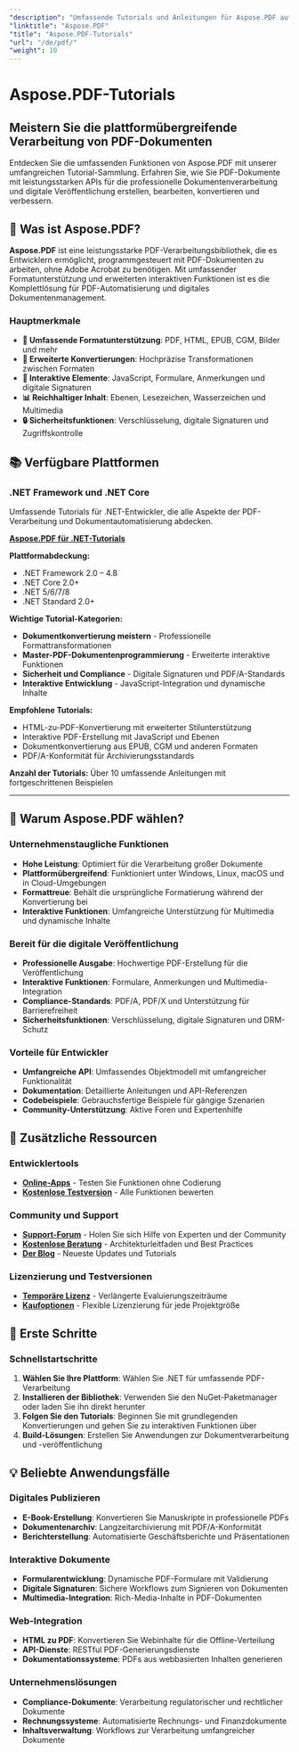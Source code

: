 ```yaml
---
"description": "Umfassende Tutorials und Anleitungen für Aspose.PDF auf verschiedenen Plattformen. Meistern Sie die Erstellung, Bearbeitung, Konvertierung und interaktiven Funktionen von PDF-Dokumenten mit unserer umfangreichen Tutorial-Sammlung."
"linktitle": "Aspose.PDF"
"title": "Aspose.PDF-Tutorials"
"url": "/de/pdf/"
"weight": 10
---
```


# Aspose.PDF-Tutorials

## Meistern Sie die plattformübergreifende Verarbeitung von PDF-Dokumenten

Entdecken Sie die umfassenden Funktionen von Aspose.PDF mit unserer umfangreichen Tutorial-Sammlung. Erfahren Sie, wie Sie PDF-Dokumente mit leistungsstarken APIs für die professionelle Dokumentenverarbeitung und digitale Veröffentlichung erstellen, bearbeiten, konvertieren und verbessern.

## 🚀 Was ist Aspose.PDF?

**Aspose.PDF** ist eine leistungsstarke PDF-Verarbeitungsbibliothek, die es Entwicklern ermöglicht, programmgesteuert mit PDF-Dokumenten zu arbeiten, ohne Adobe Acrobat zu benötigen. Mit umfassender Formatunterstützung und erweiterten interaktiven Funktionen ist es die Komplettlösung für PDF-Automatisierung und digitales Dokumentenmanagement.

### Hauptmerkmale
- **📄 Umfassende Formatunterstützung**: PDF, HTML, EPUB, CGM, Bilder und mehr
- **🔄 Erweiterte Konvertierungen**: Hochpräzise Transformationen zwischen Formaten
- **🎨 Interaktive Elemente**: JavaScript, Formulare, Anmerkungen und digitale Signaturen
- **📊 Reichhaltiger Inhalt**: Ebenen, Lesezeichen, Wasserzeichen und Multimedia
- **🔒 Sicherheitsfunktionen**: Verschlüsselung, digitale Signaturen und Zugriffskontrolle

## 📚 Verfügbare Plattformen

### .NET Framework und .NET Core
Umfassende Tutorials für .NET-Entwickler, die alle Aspekte der PDF-Verarbeitung und Dokumentautomatisierung abdecken.

**[Aspose.PDF für .NET-Tutorials](./net/)**

**Plattformabdeckung:**
- .NET Framework 2.0 – 4.8
- .NET Core 2.0+
- .NET 5/6/7/8
- .NET Standard 2.0+

**Wichtige Tutorial-Kategorien:**
- **Dokumentkonvertierung meistern** - Professionelle Formattransformationen
- **Master-PDF-Dokumentenprogrammierung** - Erweiterte interaktive Funktionen
- **Sicherheit und Compliance** - Digitale Signaturen und PDF/A-Standards
- **Interaktive Entwicklung** - JavaScript-Integration und dynamische Inhalte

**Empfohlene Tutorials:**
- HTML-zu-PDF-Konvertierung mit erweiterter Stilunterstützung
- Interaktive PDF-Erstellung mit JavaScript und Ebenen
- Dokumentkonvertierung aus EPUB, CGM und anderen Formaten
- PDF/A-Konformität für Archivierungsstandards

**Anzahl der Tutorials:** Über 10 umfassende Anleitungen mit fortgeschrittenen Beispielen

---

## 🎯 Warum Aspose.PDF wählen?

### **Unternehmenstaugliche Funktionen**
- **Hohe Leistung**: Optimiert für die Verarbeitung großer Dokumente
- **Plattformübergreifend**: Funktioniert unter Windows, Linux, macOS und in Cloud-Umgebungen
- **Formattreue**: Behält die ursprüngliche Formatierung während der Konvertierung bei
- **Interaktive Funktionen**: Umfangreiche Unterstützung für Multimedia und dynamische Inhalte

### **Bereit für die digitale Veröffentlichung**
- **Professionelle Ausgabe**: Hochwertige PDF-Erstellung für die Veröffentlichung
- **Interaktive Funktionen**: Formulare, Anmerkungen und Multimedia-Integration
- **Compliance-Standards**: PDF/A, PDF/X und Unterstützung für Barrierefreiheit
- **Sicherheitsfunktionen**: Verschlüsselung, digitale Signaturen und DRM-Schutz

### **Vorteile für Entwickler**
- **Umfangreiche API**: Umfassendes Objektmodell mit umfangreicher Funktionalität
- **Dokumentation**: Detaillierte Anleitungen und API-Referenzen
- **Codebeispiele**: Gebrauchsfertige Beispiele für gängige Szenarien
- **Community-Unterstützung**: Aktive Foren und Expertenhilfe

## 🔗 Zusätzliche Ressourcen

### **Entwicklertools**
- **[Online-Apps](https://products.aspose.app/pdf/family)** - Testen Sie Funktionen ohne Codierung
- **[Kostenlose Testversion](https://releases.aspose.com/pdf/net/)** - Alle Funktionen bewerten

### **Community und Support**
- **[Support-Forum](https://forum.aspose.com/c/pdf/10)** - Holen Sie sich Hilfe von Experten und der Community
- **[Kostenlose Beratung](https://aspose.com/consulting)** - Architekturleitfaden und Best Practices
- **[Der Blog](https://blog.aspose.com/category/pdf/)** - Neueste Updates und Tutorials

### **Lizenzierung und Testversionen**
- **[Temporäre Lizenz](https://conholdate.com/temporary-license/)** - Verlängerte Evaluierungszeiträume
- **[Kaufoptionen](https://conholdate.com/purchase/)** - Flexible Lizenzierung für jede Projektgröße

## 🚀 Erste Schritte

### Schnellstartschritte
1. **Wählen Sie Ihre Plattform**: Wählen Sie .NET für umfassende PDF-Verarbeitung
2. **Installieren der Bibliothek**: Verwenden Sie den NuGet-Paketmanager oder laden Sie ihn direkt herunter
3. **Folgen Sie den Tutorials**: Beginnen Sie mit grundlegenden Konvertierungen und gehen Sie zu interaktiven Funktionen über
4. **Build-Lösungen**: Erstellen Sie Anwendungen zur Dokumentverarbeitung und -veröffentlichung

## 💡 Beliebte Anwendungsfälle

### **Digitales Publizieren**
- **E-Book-Erstellung**: Konvertieren Sie Manuskripte in professionelle PDFs
- **Dokumentenarchiv**: Langzeitarchivierung mit PDF/A-Konformität
- **Berichterstellung**: Automatisierte Geschäftsberichte und Präsentationen

### **Interaktive Dokumente**
- **Formularentwicklung**: Dynamische PDF-Formulare mit Validierung
- **Digitale Signaturen**: Sichere Workflows zum Signieren von Dokumenten
- **Multimedia-Integration**: Rich-Media-Inhalte in PDF-Dokumenten

### **Web-Integration**
- **HTML zu PDF**: Konvertieren Sie Webinhalte für die Offline-Verteilung
- **API-Dienste**: RESTful PDF-Generierungsdienste
- **Dokumentationssysteme**: PDFs aus webbasierten Inhalten generieren

### **Unternehmenslösungen**
- **Compliance-Dokumente**: Verarbeitung regulatorischer und rechtlicher Dokumente
- **Rechnungssysteme**: Automatisierte Rechnungs- und Finanzdokumente
- **Inhaltsverwaltung**: Workflows zur Verarbeitung umfangreicher Dokumente